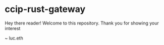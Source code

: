 # ccip-rust-gateway
Hey there reader! Welcome to this repository.
Thank you for showing your interest

~ luc.eth
